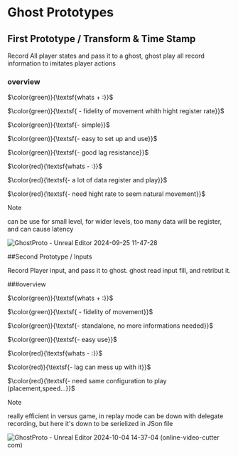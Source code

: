 # Ghost Prototypes

## First Prototype / Transform & Time Stamp

Record All player states and pass it to a ghost,
ghost play all record information to imitates player actions

### overview
$\color{green)}{\textsf{whats + :}}$

$\color{green)}{\textsf{ - fidelity of movement whith hight register rate}}$

$\color{green)}{\textsf{- simple}}$

$\color{green)}{\textsf{- easy to set up and use}}$

$\color{green)}{\textsf{- good lag resistance}}$

$\color{red}{\textsf{whats - :}}$

$\color{red}{\textsf{- a lot of data register and play}}$

$\color{red}{\textsf{- need hight rate to seem natural movement}}$



 > [!NOTE]
 > can be use for small level, 
 > for wider levels, too many data will be register, and can cause latency



![GhostProto - Unreal Editor 2024-09-25 11-47-28](https://github.com/user-attachments/assets/b6422097-11f2-4d2c-844c-b34a499b7a24)

##Second Prototype / Inputs

Record Player input, and pass it to ghost.
ghost read input fill, and retribut it.

###overview

$\color{green)}{\textsf{whats + :}}$

$\color{green)}{\textsf{ - fidelity of movement}}$

$\color{green)}{\textsf{- standalone, no more informations needed}}$

$\color{green)}{\textsf{- easy use}}$

$\color{red}{\textsf{whats - :}}$

$\color{red)}{\textsf{- lag can mess up with it}}$

$\color{red}{\textsf{- need same configuration to play (placement,speed...}}$



>[!NOTE]
>really efficient in versus game, in replay mode
>can be down with delegate recording, but here it's down to be serielized in JSon file

![GhostProto - Unreal Editor 2024-10-04 14-37-04 (online-video-cutter com)](https://github.com/user-attachments/assets/88e0d73b-3e59-4861-9436-d6a71067505b)





